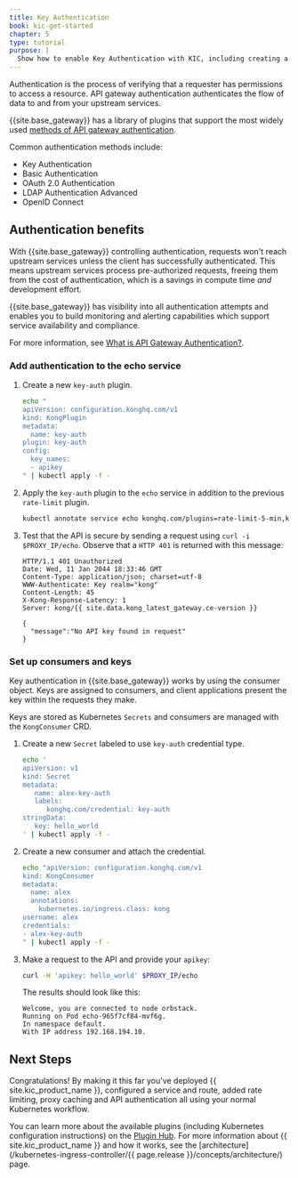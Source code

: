 ```yaml
---
title: Key Authentication
book: kic-get-started
chapter: 5
type: tutorial
purpose: |
  Show how to enable Key Authentication with KIC, including creating a consumer and a credential
---
```



Authentication is the process of verifying that a requester has permissions to access a resource. 
API gateway authentication authenticates the flow of data to and from your upstream services. 

{{site.base_gateway}} has a library of plugins that support 
the most widely used [methods of API gateway authentication](/hub/#authentication). 

Common authentication methods include:
* Key Authentication
* Basic Authentication
* OAuth 2.0 Authentication
* LDAP Authentication Advanced
* OpenID Connect

## Authentication benefits

With {{site.base_gateway}} controlling authentication, requests won't reach upstream services unless the client has successfully
authenticated. This means upstream services process pre-authorized requests, freeing them from the 
cost of authentication, which is a savings in compute time *and* development effort.

{{site.base_gateway}} has visibility into all authentication attempts and enables you to build 
monitoring and alerting capabilities which support service availability and compliance. 

For more information, see [What is API Gateway Authentication?](https://konghq.com/learning-center/api-gateway/api-gateway-authentication).

### Add authentication to the echo service

1. Create a new `key-auth` plugin.

    ```bash
    echo "
    apiVersion: configuration.konghq.com/v1
    kind: KongPlugin
    metadata:
      name: key-auth
    plugin: key-auth
    config:
      key_names:
      - apikey
    " | kubectl apply -f -
    ```

1. Apply the `key-auth` plugin to the `echo` service in addition to the previous `rate-limit` plugin.

    ```bash
    kubectl annotate service echo konghq.com/plugins=rate-limit-5-min,key-auth --overwrite
    ```

1. Test that the API is secure by sending a request using `curl -i $PROXY_IP/echo`. Observe that a `HTTP 401` is returned with this message:

    ```text
    HTTP/1.1 401 Unauthorized
    Date: Wed, 11 Jan 2044 18:33:46 GMT
    Content-Type: application/json; charset=utf-8
    WWW-Authenticate: Key realm="kong"
    Content-Length: 45
    X-Kong-Response-Latency: 1
    Server: kong/{{ site.data.kong_latest_gateway.ce-version }}

    {
      "message":"No API key found in request"
    }
    ```

### Set up consumers and keys 

Key authentication in {{site.base_gateway}} works by using the consumer object. Keys are assigned to consumers, and client applications present the key within the requests they make.

Keys are stored as Kubernetes `Secrets` and consumers are managed with the `KongConsumer` CRD.

1. Create a new `Secret` labeled to use `key-auth` credential type.

    ```bash
    echo '
    apiVersion: v1
    kind: Secret
    metadata:
       name: alex-key-auth
       labels:
          konghq.com/credential: key-auth
    stringData:
       key: hello_world
    ' | kubectl apply -f -
    ```

1. Create a new consumer and attach the credential.

    ```bash
    echo "apiVersion: configuration.konghq.com/v1
    kind: KongConsumer
    metadata:
      name: alex
      annotations:
        kubernetes.io/ingress.class: kong
    username: alex
    credentials:
    - alex-key-auth
    " | kubectl apply -f -
    ```

1. Make a request to the API and provide your `apikey`:

    ```bash
    curl -H 'apikey: hello_world' $PROXY_IP/echo
    ```

    The results should look like this:

    ```
    Welcome, you are connected to node orbstack.
    Running on Pod echo-965f7cf84-mvf6g.
    In namespace default.
    With IP address 192.168.194.10.
    ```

## Next Steps

Congratulations! By making it this far you've deployed {{ site.kic_product_name }}, configured a service and route, added rate limiting, proxy caching and API authentication all using your normal Kubernetes workflow.

You can learn more about the available plugins (including Kubernetes configuration instructions) on the [Plugin Hub](/hub/). For more information about {{ site.kic_product_name }} and how it works, see the [architecture](/kubernetes-ingress-controller/{{ page.release }}/concepts/architecture/) page.
